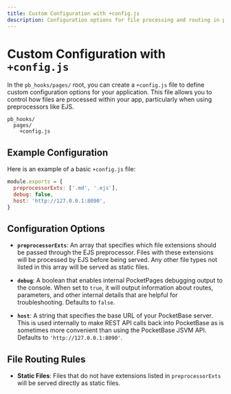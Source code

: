 ```yaml
---
title: Custom Configuration with +config.js
description: Configuration options for file processing and routing in pb_hooks/pages, including preprocessor extensions, static file handling, and non-routable file patterns.
---
```


# Custom Configuration with `+config.js`

In the `pb_hooks/pages/` root, you can create a `+config.js` file to define custom configuration options for your application. This file allows you to control how files are processed within your app, particularly when using preprocessors like EJS.

```
pb_hooks/
  pages/
    +config.js
```

## Example Configuration

Here is an example of a basic `+config.js` file:

```javascript
module.exports = {
  preprocessorExts: ['.md', '.ejs'],
  debug: false,
  host: 'http://127.0.0.1:8090',
}
```

## Configuration Options

- **`preprocessorExts`**: An array that specifies which file extensions should be passed through the EJS preprocessor. Files with these extensions will be processed by EJS before being served. Any other file types not listed in this array will be served as static files.

- **`debug`**: A boolean that enables internal PocketPages debugging output to the console. When set to `true`, it will output information about routes, parameters, and other internal details that are helpful for troubleshooting. Defaults to `false`.

- **`host`**: A string that specifies the base URL of your PocketBase server. This is used internally to make REST API calls back into PocketBase as is sometimes more convenient than using the PocketBase JSVM API. Defaults to `'http://127.0.0.1:8090'`.

## File Routing Rules

- **Static Files**: Files that do not have extensions listed in `preprocessorExts` will be served directly as static files.
